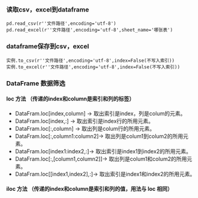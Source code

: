 ### 读取csv，excel到dataframe
```
pd.read_csv(r''文件路径',encoding='utf-8')
pd.read_excel(r''文件路径',encoding='utf-8',sheet_name='哪张表')
```

### dataframe保存到csv，excel
```
实例.to_csv(r''文件路径',encoding='utf-8',index=False(不写入索引))
实例.to_excel(r''文件路径',encoding='utf-8',index=False(不写入索引))
```



### DataFrame 数据筛选
#### loc 方法 （传递的index和column是索引和列的标签）
- DataFram.loc[index,column] -> 取出索引是index，列是colum的元素。
- DataFram.loc[index,:] -> 取出索引是index行的所用元素。
- DataFram.loc[:,column] -> 取出列是colum行的所用元素。
- DataFram.loc[:,column1:column2]-> 取出列是colum1到colum2的所用元素。
- DataFram.loc[index1:index2,:]-> 取出索引是index1到index2的所用元素。
- DataFram.loc[:,[column1,column2]]-> 取出列是colum1和colum2的所用元素。
- DataFram.loc[[index1,index2],:]-> 取出索引是index1和index2的所用元素。
#### iloc 方法 （传递的index和column是索引和列的值，用法与 loc 相同）